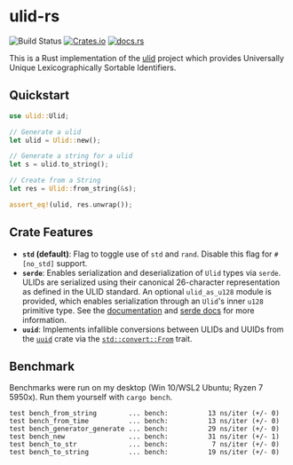 # ulid-rs

![Build Status](https://github.com/dylanhart/ulid-rs/actions/workflows/ci-build.yml/badge.svg)
[![Crates.io](https://img.shields.io/crates/v/ulid.svg)](https://crates.io/crates/ulid)
[![docs.rs](https://docs.rs/ulid/badge.svg)](https://docs.rs/ulid)

This is a Rust implementation of the [ulid][ulid] project which provides
Universally Unique Lexicographically Sortable Identifiers.

[ulid]: https://github.com/ulid/spec

## Quickstart

```rust
use ulid::Ulid;

// Generate a ulid
let ulid = Ulid::new();

// Generate a string for a ulid
let s = ulid.to_string();

// Create from a String
let res = Ulid::from_string(&s);

assert_eq!(ulid, res.unwrap());
```

## Crate Features

* **`std` (default)**: Flag to toggle use of `std` and `rand`. Disable this flag for `#[no_std]` support.
* **`serde`**: Enables serialization and deserialization of `Ulid` types via `serde`. ULIDs are serialized using their canonical 26-character representation as defined in the ULID standard. An optional `ulid_as_u128` module is provided, which enables serialization through an `Ulid`'s inner `u128` primitive type. See the [documentation][serde_mod] and [serde docs][serde_docs] for more information.
* **`uuid`**: Implements infallible conversions between ULIDs and UUIDs from the [`uuid`][uuid] crate via the [`std::convert::From`][trait_from] trait.

[serde_mod]: https://docs.rs/ulid/latest/ulid/serde/index.html
[serde_docs]: https://serde.rs/field-attrs.html#with
[uuid]: https://github.com/uuid-rs/uuid
[trait_from]: https://doc.rust-lang.org/std/convert/trait.From.html

## Benchmark

Benchmarks were run on my desktop (Win 10/WSL2 Ubuntu; Ryzen 7 5950x). Run them yourself with `cargo bench`.

```text
test bench_from_string        ... bench:          13 ns/iter (+/- 0)
test bench_from_time          ... bench:          13 ns/iter (+/- 0)
test bench_generator_generate ... bench:          29 ns/iter (+/- 0)
test bench_new                ... bench:          31 ns/iter (+/- 1)
test bench_to_str             ... bench:           7 ns/iter (+/- 0)
test bench_to_string          ... bench:          19 ns/iter (+/- 0)
```
